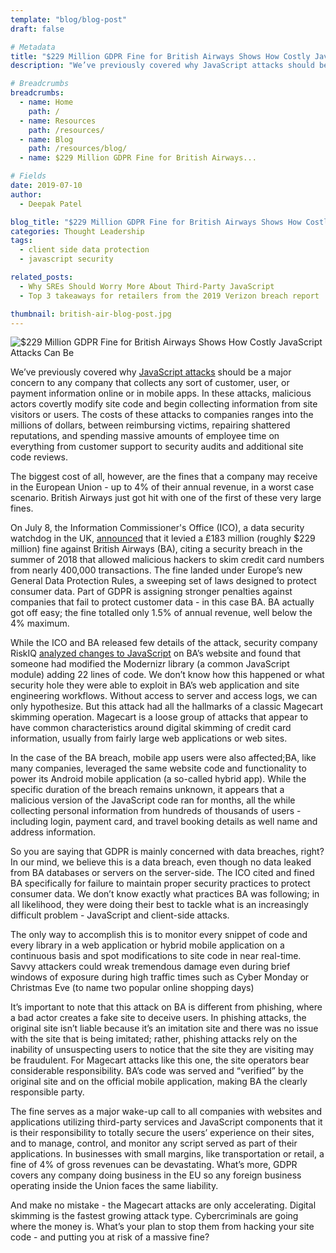 ```yaml
---
template: "blog/blog-post"
draft: false

# Metadata
title: "$229 Million GDPR Fine for British Airways Shows How Costly JavaScript Attacks Can Be"
description: "We’ve previously covered why JavaScript attacks should be a major concern to any company that collects any sort of customer, user, or payment information online or in mobile apps."

# Breadcrumbs
breadcrumbs:
  - name: Home
    path: /
  - name: Resources
    path: /resources/
  - name: Blog
    path: /resources/blog/
  - name: $229 Million GDPR Fine for British Airways...

# Fields
date: 2019-07-10
author:
  - Deepak Patel

blog_title: "$229 Million GDPR Fine for British Airways Shows How Costly JavaScript Attacks Can Be"
categories: Thought Leadership
tags:
  - client side data protection
  - javascript security

related_posts:
  - Why SREs Should Worry More About Third-Party JavaScript
  - Top 3 takeaways for retailers from the 2019 Verizon breach report

thumbnail: british-air-blog-post.jpg
---
```


![$229 Million GDPR Fine for British Airways Shows How Costly JavaScript Attacks Can Be](/assets/images/blog/british-air-blog-post.jpg)<br>

We’ve previously covered why [JavaScript attacks](/blog/client-side-battle-against-javascript-attacks/) should be a major concern to any company that collects any sort of customer, user, or payment information online or in mobile apps. In these attacks, malicious actors covertly modify site code and begin collecting information from site visitors or users. The costs of these attacks to companies ranges into the millions of dollars, between reimbursing victims, repairing shattered reputations, and spending massive amounts of employee time on everything from customer support to security audits and additional site code reviews.

The biggest cost of all, however, are the fines that a company may receive in the European Union - up to 4% of their annual revenue, in a worst case scenario. British Airways just got hit with one of the first of these very large fines.

On July 8, the Information Commissioner's Office (ICO), a data security watchdog in the UK, [announced](https://www.bbc.com/news/business-48905907) that it levied a £183 million (roughly \$229 million) fine against British Airways (BA), citing a security breach in the summer of 2018 that allowed malicious hackers to skim credit card numbers from nearly 400,000 transactions. The fine landed under Europe’s new General Data Protection Rules, a sweeping set of laws designed to protect consumer data. Part of GDPR is assigning stronger penalties against companies that fail to protect customer data - in this case BA. BA actually got off easy; the fine totalled only 1.5% of annual revenue, well below the 4% maximum.

While the ICO and BA released few details of the attack, security company RiskIQ [analyzed changes to JavaScript](https://www.riskiq.com/blog/labs/magecart-british-airways-breach/) on BA’s website and found that someone had modified the Modernizr library (a common JavaScript module) adding 22 lines of code. We don’t know how this happened or what security hole they were able to exploit in BA’s web application and site engineering workflows. Without access to server and access logs, we can only hypothesize. But this attack had all the hallmarks of a classic Magecart skimming operation. Magecart is a loose group of attacks that appear to have common characteristics around digital skimming of credit card information, usually from fairly large web applications or web sites.

In the case of the BA breach, mobile app users were also affected;BA, like many companies, leveraged the same website code and functionality to power its Android mobile application (a so-called hybrid app). While the specific duration of the breach remains unknown, it appears that a malicious version of the JavaScript code ran for months, all the while collecting personal information from hundreds of thousands of users - including login, payment card, and travel booking details as well name and address information.

So you are saying that GDPR is mainly concerned with data breaches, right? In our mind, we believe this is a data breach, even though no data leaked from BA databases or servers on the server-side. The ICO cited and fined BA specifically for failure to maintain proper security practices to protect consumer data. We don’t know exactly what practices BA was following; in all likelihood, they were doing their best to tackle what is an increasingly difficult problem - JavaScript and client-side attacks.

The only way to accomplish this is to monitor every snippet of code and every library in a web application or hybrid mobile application on a continuous basis and spot modifications to site code in near real-time. Savvy attackers could wreak tremendous damage even during brief windows of exposure during high traffic times such as Cyber Monday or Christmas Eve (to name two popular online shopping days)

It’s important to note that this attack on BA is different from phishing, where a bad actor creates a fake site to deceive users. In phishing attacks, the original site isn’t liable because it’s an imitation site and there was no issue with the site that is being imitated; rather, phishing attacks rely on the inability of unsuspecting users to notice that the site they are visiting may be fraudulent. For Magecart attacks like this one, the site operators bear considerable responsibility. BA’s code was served and “verified” by the original site and on the official mobile application, making BA the clearly responsible party.

The fine serves as a major wake-up call to all companies with websites and applications utilizing third-party services and JavaScript components that it is their responsibility to totally secure the users’ experience on their sites, and to manage, control, and monitor any script served as part of their applications. In businesses with small margins, like transportation or retail, a fine of 4% of gross revenues can be devastating. What’s more, GDPR covers any company doing business in the EU so any foreign business operating inside the Union faces the same liability.

And make no mistake - the Magecart attacks are only accelerating. Digital skimming is the fastest growing attack type. Cybercriminals are going where the money is. What’s your plan to stop them from hacking your site code - and putting you at risk of a massive fine?
